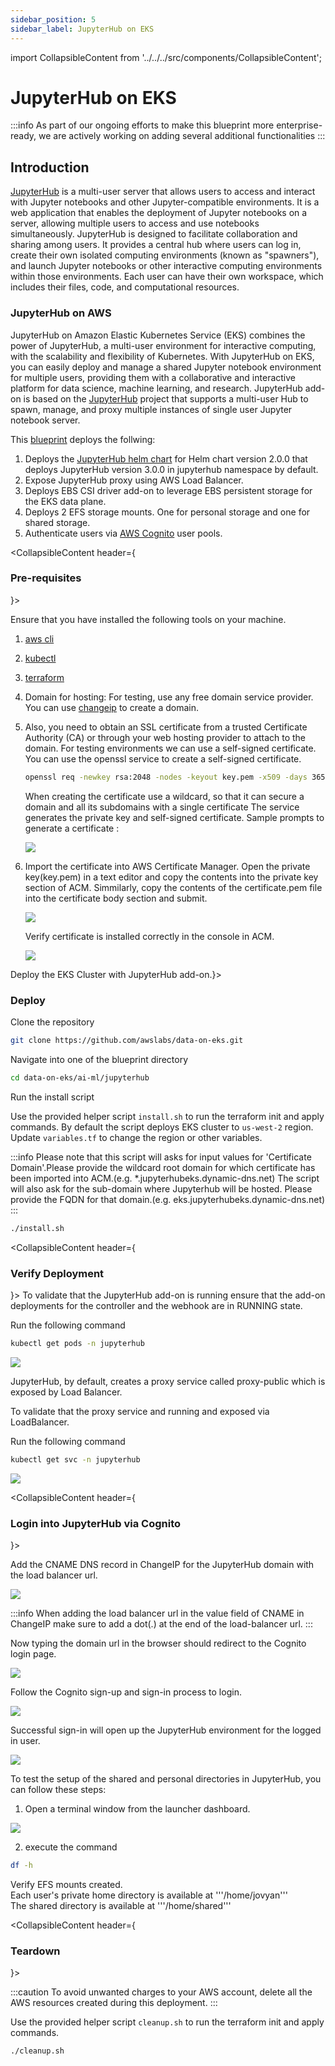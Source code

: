 ```yaml
---
sidebar_position: 5
sidebar_label: JupyterHub on EKS
---
```

import CollapsibleContent from '../../../src/components/CollapsibleContent';

# JupyterHub on EKS

:::info
As part of our ongoing efforts to make this blueprint more enterprise-ready, we are actively working on adding several additional functionalities
:::

## Introduction

[JupyterHub](https://jupyter.org/hub) is a multi-user server that allows users to access and interact with Jupyter notebooks and other Jupyter-compatible environments. It is a web application that enables the deployment of Jupyter notebooks on a server, allowing multiple users to access and use notebooks simultaneously.
JupyterHub is designed to facilitate collaboration and sharing among users. It provides a central hub where users can log in, create their own isolated computing environments (known as "spawners"), and launch Jupyter notebooks or other interactive computing environments within those environments. Each user can have their own workspace, which includes their files, code, and computational resources.

### JupyterHub on AWS

JupyterHub on Amazon Elastic Kubernetes Service (EKS) combines the power of JupyterHub, a multi-user environment for interactive computing, with the scalability and flexibility of Kubernetes. With JupyterHub on EKS, you can easily deploy and manage a shared Jupyter notebook environment for multiple users, providing them with a collaborative and interactive platform for data science, machine learning, and research.
JupyterHub add-on is based on the [JupyterHub](https://github.com/jupyterhub/jupyterhub) project that supports a multi-user Hub to spawn, manage, and proxy multiple instances of single user Jupyter notebook server.

This [blueprint](https://github.com/awslabs/data-on-eks/tree/main/ai-ml) deploys the follwing:

1. Deploys the [JupyterHub helm chart](https://hub.jupyter.org/helm-chart/) for Helm chart version 2.0.0 that deploys JupyterHub version 3.0.0 in jupyterhub namespace by default.
2. Expose JupyterHub proxy using AWS Load Balancer.
3. Deploys EBS CSI driver add-on to leverage EBS persistent storage for the EKS data plane.
4. Deploys 2 EFS storage mounts. One for personal storage and one for shared storage.
5. Authenticate users via [AWS Cognito](https://aws.amazon.com/cognito/) user pools.


<CollapsibleContent header={<h3><span>Pre-requisites</span></h3>}>

Ensure that you have installed the following tools on your machine.

1. [aws cli](https://docs.aws.amazon.com/cli/latest/userguide/install-cliv2.html)
2. [kubectl](https://Kubernetes.io/docs/tasks/tools/)
3. [terraform](https://learn.hashicorp.com/tutorials/terraform/install-cli)
4. Domain for hosting: For testing, use any free domain service provider. You can use [changeip](https://www.changeip.com/accounts/index.php) to create a domain.
5. Also, you need to obtain an SSL certificate from a trusted Certificate Authority (CA) or through your web hosting provider to attach to the domain.
   For testing environments we can use a self-signed certificate.
   You can use the openssl service to create a self-signed certificate.

    ```bash
    openssl req -newkey rsa:2048 -nodes -keyout key.pem -x509 -days 365 -out certificate.pem
    ```
    When creating the certificate use a wildcard, so that it can secure a domain and all its subdomains with a single certificate
    The service generates the private key and self-signed certificate.
    Sample prompts to generate a certificate :

    ![](img/Cert_Install.png)


6. Import the certificate into AWS Certificate Manager.
   Open the private key(key.pem) in a text editor and copy the contents into the private key section of ACM.
   Simmilarly, copy the contents of the certificate.pem file into the certificate body section and submit.

     ![](img/ACM.png)

     Verify certificate is installed correctly in the console in ACM.

     ![](img/Cert_List.png)

</CollapsibleContent>
<CollapsibleContent header={<h3><span>Deploy the EKS Cluster with JupyterHub add-on.</span></h3>}>

### Deploy

Clone the repository

```bash
git clone https://github.com/awslabs/data-on-eks.git
```

Navigate into one of the blueprint directory

```bash
cd data-on-eks/ai-ml/jupyterhub
```
Run the install script

Use the provided helper script `install.sh` to run the terraform init and apply commands. By default the script deploys EKS cluster to `us-west-2` region. Update `variables.tf` to change the region or other variables.

:::info
Please note that this script will asks for  input values for 'Certificate Domain'.Please provide the wildcard root domain for which certificate has been imported into ACM.(e.g. *.jupyterhubeks.dynamic-dns.net)
The script will also ask for the sub-domain where Jupyterhub will be hosted. Please provide the FQDN for that domain.(e.g. eks.jupyterhubeks.dynamic-dns.net)
:::

```bash
./install.sh
```

</CollapsibleContent>

<CollapsibleContent header={<h3><span>Verify Deployment</span></h3>}>
To validate that the JupyterHub add-on is running ensure that the add-on deployments for the controller and the webhook are in RUNNING state.

Run the following command

```bash
kubectl get pods -n jupyterhub
```

![](img/jupyterhub_running.png)

JupyterHub, by default, creates a proxy service called proxy-public which is exposed by Load Balancer.

To validate that the proxy service and running and exposed via LoadBalancer.  

Run the following command

```bash
kubectl get svc -n jupyterhub
```

![](img/jupyterhub_service.png)


</CollapsibleContent>

<CollapsibleContent header={<h3><span>Login into JupyterHub via Cognito</span></h3>}>

Add the CNAME DNS record in ChangeIP for the JupyterHub domain with the load balancer url.

![](img/CNAME.png)

:::info
When adding the load balancer url in the value field of CNAME in ChangeIP make sure to add a dot(.) at the end of the load-balancer url.
:::

Now typing the domain url in the browser should redirect to the Cognito login page.

![](img/Cognito-Sign-in.png)


Follow the Cognito sign-up and sign-in process to login.

![](img/Cognito-Sign-up.png)

Successful sign-in will open up the JupyterHub environment for the logged in user.

![](img/jupyter_launcher.png)

To test the setup of the shared and personal directories in JupyterHub, you can follow these steps:
1. Open a terminal window from the launcher dashboard.

![](img/jupyter_env.png)

2.  execute the command

```bash
df -h
```
Verify EFS mounts created.  
Each user's private home directory is available at '''/home/jovyan'''  
The shared directory is available at '''/home/shared'''

</CollapsibleContent>

<CollapsibleContent header={<h3><span>Teardown</span></h3>}>

:::caution
To avoid unwanted charges to your AWS account, delete all the AWS resources created during this deployment.
:::

Use the provided helper script `cleanup.sh` to run the terraform init and apply commands.

```bash
./cleanup.sh
```

</CollapsibleContent>

